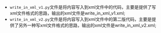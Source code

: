 - `write_in_xml_v1.py`文件是将内容写入到xml文件中的代码，主要是提供了写xml文件格式的思路，输出的xml文件是write_in_xml_v1.xml;  
- `write_in_xml_v2.py`文件是将内容写入到xml文件中的第二版代码，主要是提供了另外一种写xml文件格式的思路，输出的xml文件是write_in_xml_v2.xml;
